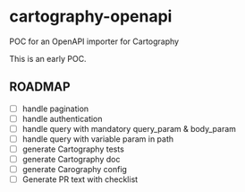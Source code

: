 # cartography-openapi
POC for an OpenAPI importer for Cartography


This is an early POC.


## ROADMAP
- [ ] handle pagination
- [ ] handle authentication
- [ ] handle query with mandatory query_param & body_param
- [ ] handle query with variable param in path
- [ ] generate Cartography tests
- [ ] generate Cartography doc
- [ ] generate Carography config
- [ ] Generate PR text with checklist
